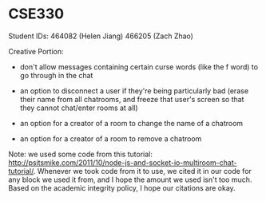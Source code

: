 # CSE330

Student IDs:
464082 (Helen Jiang)
466205 (Zach Zhao)

Creative Portion:
- don't allow messages containing certain curse words (like the f word) to go through in the chat

- an option to disconnect a user if they're being particularly bad (erase their name from all chatrooms, and freeze that user's screen so that they cannot chat/enter rooms at all)

- an option for a creator of a room to change the name of a chatroom

- an option for a creator of a room to remove a chatroom


Note: we used some code from this tutorial: http://psitsmike.com/2011/10/node-js-and-socket-io-multiroom-chat-tutorial/. Whenever we took code from it to use, we cited it in our code for any block we used it from, and I hope the amount we used isn't too much. Based on the academic integrity policy, I hope our citations are okay.
